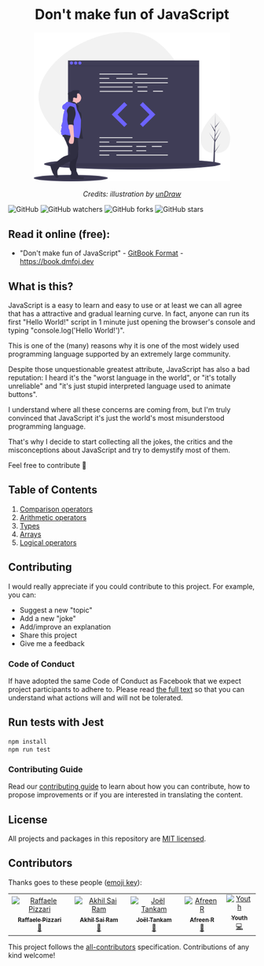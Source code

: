 <h1 align="center">Don't make fun of JavaScript</h1>
<div align="center">
  <img src="assets/undraw_code_review_l1q9.svg" alt="Dont't make fun of JavaScript" width="400"/>
  <br>
  <p>
    <em>Credits: illustration by <a href="https://undraw.co/">unDraw</a></em>
  </p>
</div>

![GitHub](https://img.shields.io/github/license/pixari/dmfojs.svg?style=flat-square)
![GitHub watchers](https://img.shields.io/github/watchers/pixari/dmfojs.svg?style=flat-square)
![GitHub forks](https://img.shields.io/github/forks/pixari/dmfojs.svg?style=flat-square)
![GitHub stars](https://img.shields.io/github/stars/pixari/dmfojs.svg?style=flat-square)


## Read it online (free):

- "Don't make fun of JavaScript" - [GitBook Format](https://book.dmfoj.dev) - https://book.dmfoj.dev

## What is this?

JavaScript is a easy to learn and easy to use or at least we can all agree that has a attractive and gradual learning curve.
In fact, anyone can run its first "Hello World!" script in 1 minute just opening the browser's console and typing "console.log('Hello World!')".

This is one of the (many) reasons why it is one of the most widely used programming language supported by an extremely large community.

Despite those unquestionable greatest attribute, JavaScript has also a bad reputation: I heard it's the "worst language in the world", or "it's totally unreliable" and "it's just stupid interpreted language used to animate buttons".

I understand where all these concerns are coming from, but I'm truly convinced that JavaScript it's just the world's most misunderstood programming language.

That's why I decide to start collecting all the jokes, the critics and the misconceptions about JavaScript and try to
demystify most of them.

Feel free to contribute 🙏

## Table of Contents

1. [Comparison operators](/content/01-comparison-operators.md)
2. [Arithmetic operators](/content/02-arithmetic-operators.md)
3. [Types](/content/03-types.md)
4. [Arrays](/content/04-arrays.md)
5. [Logical operators](/content/05-logical-operators.md)

## Contributing

I would really appreciate if you could contribute to this project.
For example, you can:

- Suggest a new "topic"
- Add a new "joke"
- Add/improve an explanation
- Share this project
- Give me a feedback

### Code of Conduct

If have adopted the same Code of Conduct as Facebook that we expect project participants to adhere to. Please read [the full text](https://code.facebook.com/codeofconduct) so that you can understand what actions will and will not be tolerated.


## Run tests with Jest

```
npm install
npm run test
```

### Contributing Guide

Read our [contributing guide](/CONTRIBUTING.md) to learn about how you can contribute, how to propose improvements or if you are interested in translating the content.

## License

All projects and packages in this repository are [MIT licensed](/LICENSE).

## Contributors

Thanks goes to these people ([emoji key](https://allcontributors.org/docs/en/emoji-key)):

<!-- ALL-CONTRIBUTORS-LIST:START - Do not remove or modify this section -->
<!-- prettier-ignore -->
<table><tr><td align="center"><a href="http://www.raffaelepizzari.com"><img src="https://avatars0.githubusercontent.com/u/7393475?v=4" width="100px;" alt="Raffaele Pizzari"/><br /><sub><b>Raffaele Pizzari</b></sub></a><br /><a href="https://github.com/pixari/dmfojs/commits?author=pixari" title="Documentation">📖</a></td><td align="center"><a href="https://codepen.io/akhil_001/"><img src="https://avatars3.githubusercontent.com/u/20256099?v=4" width="100px;" alt="Akhil Sai Ram"/><br /><sub><b>Akhil Sai Ram</b></sub></a><br /><a href="https://github.com/pixari/dmfojs/commits?author=akhil0001" title="Documentation">📖</a></td><td align="center"><a href="https://twitter.com/joeltankam"><img src="https://avatars0.githubusercontent.com/u/17796723?v=4" width="100px;" alt="Joël Tankam"/><br /><sub><b>Joël Tankam</b></sub></a><br /><a href="https://github.com/pixari/dmfojs/commits?author=joeltankam" title="Documentation">📖</a></td><td align="center"><a href="http://afreenrahman.me"><img src="https://avatars0.githubusercontent.com/u/25664409?v=4" width="100px;" alt="Afreen R"/><br /><sub><b>Afreen R</b></sub></a><br /><a href="https://github.com/pixari/dmfojs/commits?author=afreen23" title="Documentation">📖</a></td><td align="center"><a href="https://github.com/qcgm1978"><img src="https://avatars2.githubusercontent.com/u/3024299?v=4" width="100px;" alt="Youth"/><br /><sub><b>Youth</b></sub></a><br /><a href="https://github.com/pixari/dmfojs/commits?author=qcgm1978" title="Code">💻</a></td></tr></table>

<!-- ALL-CONTRIBUTORS-LIST:END -->

This project follows the [all-contributors](https://github.com/all-contributors/all-contributors) specification. Contributions of any kind welcome!
